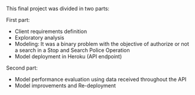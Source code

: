 This final project was divided in two parts:

First part:
 - Client requirements definition
 - Exploratory analysis
 - Modeling: It was a binary problem with the objective of authorize or not a search in a Stop and Search Police Operation
 - Model deployment in Heroku (API endpoint)

Second part:
 - Model performance evaluation using data received throughout the API
 - Model improvements and Re-deployment
